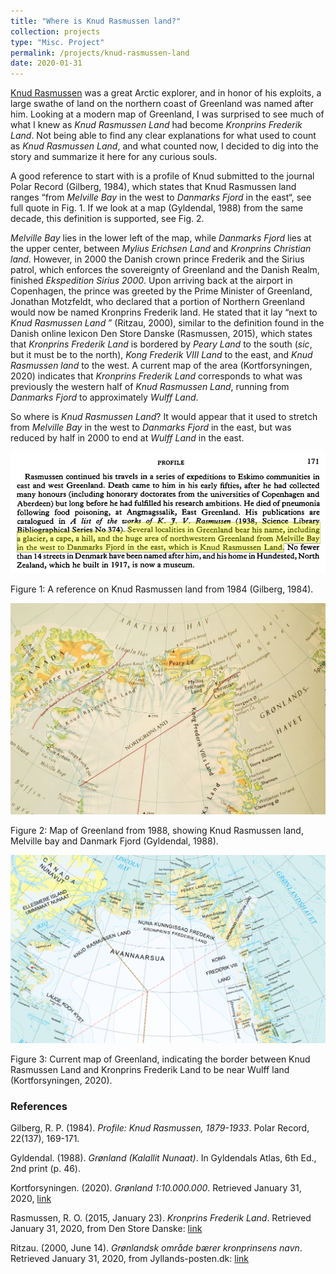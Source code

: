 ```yaml
---
title: "Where is Knud Rasmussen land?"
collection: projects
type: "Misc. Project"
permalink: /projects/knud-rasmussen-land
date: 2020-01-31
---
```


[Knud Rasmussen](en.wikipedia.org/wiki/Knud_Rasmussen) was a great Arctic explorer, and in honor of his exploits, a large swathe of land on the northern coast of Greenland was named after him. Looking at a modern map of Greenland, I was surprised to see much of what I knew as _Knud Rasmussen Land_ had become _Kronprins Frederik Land_. Not being able to find any clear explanations for what used to count as _Knud Rasmussen Land_, and what counted now, I decided to dig into the story and summarize it here for any curious souls.

A good reference to start with is a profile of Knud submitted to the journal Polar Record (Gilberg, 1984), which states that Knud Rasmussen land ranges “from _Melville Bay_ in the west to _Danmarks Fjord_ in the east“, see full quote in Fig. 1. If we look at a map (Gyldendal, 1988) from the same decade, this definition is supported, see Fig. 2. 

_Melville Bay_ lies in the lower left of the map, while _Danmarks Fjord_ lies at the upper center, between _Mylius Erichsen Land_ and _Kronprins Christian land_.
However, in 2000 the Danish crown prince Frederik and the Sirius patrol, which enforces the sovereignty of Greenland and the Danish Realm, finished _Ekspedition Sirius 2000_. Upon arriving back at the airport in Copenhagen, the prince was greeted by the Prime Minister of Greenland, Jonathan Motzfeldt, who declared that a portion of Northern Greenland would now be named Kronprins Frederik land. He stated that it lay “next to _Knud Rasmussen Land_ ” (Ritzau, 2000), similar to the definition found in the Danish online lexicon Den Store Danske (Rasmussen, 2015), which states that _Kronprins Frederik Land_ is bordered by _Peary Land_ to the south (_sic_, but it must be to the north), _Kong Frederik VIII Land_ to the east, and _Knud Rasmussen land_ to the west. A current map of the area (Kortforsyningen, 2020) indicates that _Kronprins Frederik Land_ corresponds to what was previously the western half of _Knud Rasmussen Land_, running from _Danmarks Fjord_ to approximately _Wulff Land_.

So where is _Knud Rasmussen Land_? It would appear that it used to stretch from _Melville Bay_ in the west to _Danmarks Fjord_ in the east, but was reduced by half in 2000 to end at _Wulff Land_ in the east.

![Figure 1: A reference on Knud Rasmussen land from 1984.](../images/knud-rasmussen/original-reference.PNG)

Figure 1: A reference on Knud Rasmussen land from 1984 (Gilberg, 1984).

![Figure 2: Map of Greenland from 1988, showing Knud Rasmussen land, Melville bay and Danmark Fjord.](../images/knud-rasmussen/map-1988-crop.jpg)

Figure 2: Map of Greenland from 1988, showing Knud Rasmussen land, Melville bay and Danmark Fjord (Gyldendal, 1988).

![Figure 3: Current map of Greenland, indicating the border between Knud Rasmussen Land and Kronprins Frederik Land to be near Wulff land.](../images/knud-rasmussen/map-2020.PNG)

Figure 3: Current map of Greenland, indicating the border between Knud Rasmussen Land and Kronprins Frederik Land to be near Wulff land (Kortforsyningen, 2020).

### References

Gilberg, R. P. (1984). _Profile: Knud Rasmussen, 1879-1933_. Polar Record, 22(137), 169-171.

Gyldendal. (1988). _Grønland (Kalallit Nunaat)_. In Gyldendals Atlas, 6th Ed., 2nd print (p. 46). 

Kortforsyningen. (2020). _Grønland 1:10.000.000_. Retrieved January 31, 2020, [link](download.kortforsyningen.dk/content/gr%C3%B8nland-110000000)

Rasmussen, R. O. (2015, January 23). _Kronprins Frederik Land_. Retrieved January 31, 2020, from Den Store Danske: [link](denstoredanske.lex.dk/Kronprins_Frederik_Land)

Ritzau. (2000, June 14). _Grønlandsk område bærer kronprinsens navn_. Retrieved January 31, 2020, from Jyllands-posten.dk: [link](jyllands-posten.dk/indland/ECE3288886/Gr%C3%B8nlandsk-omr%C3%A5de-b%C3%A6rer-kronprinsens-navn/)

